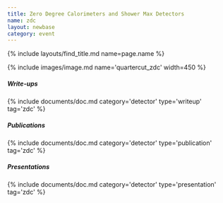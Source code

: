 ```yaml
---
title: Zero Degree Calorimeters and Shower Max Detectors
name: zdc
layout: newbase
category: event
---
```

{% include layouts/find_title.md name=page.name %}

{% include images/image.md name='quartercut_zdc' width=450 %}

##### Write-ups
{% include documents/doc.md category='detector' type='writeup' tag='zdc' %}


##### Publications
{% include documents/doc.md category='detector' type='publication' tag='zdc' %}

##### Presentations
{% include documents/doc.md category='detector' type='presentation' tag='zdc' %}
